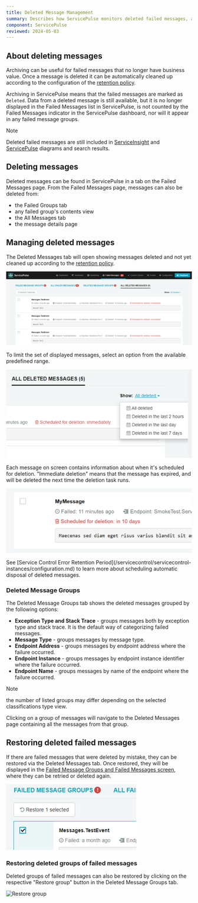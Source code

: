 ```yaml
---
title: Deleted Message Management
summary: Describes how ServicePulse monitors deleted failed messages, and allows restoring deleted failed messages.
component: ServicePulse
reviewed: 2024-05-03
---
```


## About deleting messages

Archiving can be useful for failed messages that no longer have business value. Once a message is deleted it can be automatically cleaned up according to the configuration of the [retention policy](/servicecontrol/servicecontrol-instances/configuration.md#data-retention-servicecontrolerrorretentionperiod).

Archiving in ServicePulse means that the failed messages are marked as `Deleted`. Data from a deleted message is still available, but it is no longer displayed in the Failed Messages list in ServicePulse, is not counted by the Failed Messages indicator in the ServicePulse dashboard, nor will it appear in any failed message groups.

> [!NOTE]
> Deleted failed messages are still included in [ServiceInsight](/serviceinsight/) and [ServicePulse](/servicepulse/) diagrams and search results.

## Deleting messages

Deleted messages can be found in ServicePulse in a tab on the Failed Messages page. From the Failed Messages page, messages can also be deleted from:

* the Failed Groups tab
* any failed group's contents view
* the All Messages tab
* the message details page

## Managing deleted messages

The Deleted Messages tab will open showing messages deleted and not yet cleaned up according to the [retention policy](/servicecontrol/servicecontrol-instances/configuration.md#data-retention-servicecontrolerrorretentionperiod).

![Deleted Messages Tab](images/archive.png 'width=500')

To limit the set of displayed messages, select an option from the available predefined range.

![Delete Filters](images/archive-filters.png 'width=500')

Each message on screen contains information about when it's scheduled for deletion. "Immediate deletion" means that the message has expired, and will be deleted the next time the deletion task runs.

![Retention Countdown](images/archive-schedule.png 'width=500')

See [Service Control Error Retention Period](/servicecontrol/servicecontrol-instances/configuration.md<!-- //TODO #servicecontrolerrorretentionperiod -->) to learn more about scheduling automatic disposal of deleted messages.

### Deleted Message Groups

The Deleted Message Groups tab shows the deleted messages grouped by the following options:

 * **Exception Type and Stack Trace** - groups messages both by exception type and stack trace. It is the default way of categorizing failed messages.
 * **Message Type** - groups messages by message type.
 * **Endpoint Address** - groups messages by endpoint address where the failure occurred.
 * **Endpoint Instance** - groups messages by endpoint instance identifier where the failure occurred.
 * **Endpoint Name** - groups messages by name of the endpoint where the failure occurred.

> [!NOTE]
> the number of listed groups may differ depending on the selected classifications type view.

Clicking on a group of messages will navigate to the Deleted Messages page containing all the messages from that group.

## Restoring deleted failed messages

If there are failed messages that were deleted by mistake, they can be restored via the Deleted Messages tab. Once restored, they will be displayed in the [Failed Message Groups and Failed Messages screen](intro-failed-messages.md), where they can be retried or deleted again.

![Restore Select](images/archive-unarchive-select.png)

### Restoring deleted groups of failed messages

Deleted groups of failed messages can also be restored by clicking on the respective "Restore group" button in the Deleted Message Groups tab.

![Restore group](images/deleted-group-restore.png 'width=500')
